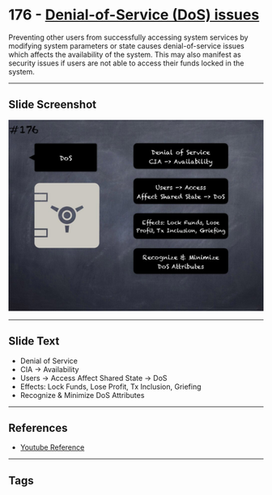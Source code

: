 # 176 - [Denial-of-Service (DoS) issues](Denial-of-Service%20(DoS)%20issues.md)
Preventing other users from successfully accessing system services by modifying system parameters or state causes denial-of-service issues which affects the availability of the system. This may also manifest as security issues if users are not able to access their funds locked in the system.
___
## Slide Screenshot
![0176.jpg](../../images/5.%20Pitfalls%20and%20Best%20Practices%20201/176.jpg)
___
## Slide Text
- Denial of Service
- CIA -> Availability
- Users -> Access Affect Shared State -> DoS
- Effects: Lock Funds, Lose Profit, Tx Inclusion, Griefing
- Recognize & Minimize DoS Attributes
___
## References
- [Youtube Reference](https://youtu.be/IVbEIbIpWUY?t=948)
___
## Tags